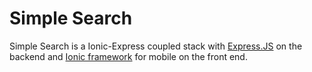 # Simple Search

Simple Search is a Ionic-Express coupled stack with [Express.JS](https://github.com/expressjs/express) on the backend and [Ionic framework](https://github.com/driftyco/ionic) for mobile on the front end.
